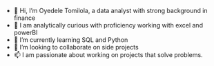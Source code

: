 - 👋 Hi, I’m Oyedele Tomilola, a data analyst with strong background in finance
- 👀 I am analytically curious with proficiency working with excel and powerBI
- 🌱 I’m currently learning SQL and Python
- 💞️ I’m looking to collaborate on side projects
- 📫 I am passionate about working on projects that solve problems.

<!---
Thormilola/Thormilola is a ✨ special ✨ repository because its `README.md` (this file) appears on your GitHub profile.
You can click the Preview link to take a look at your changes.
--->
